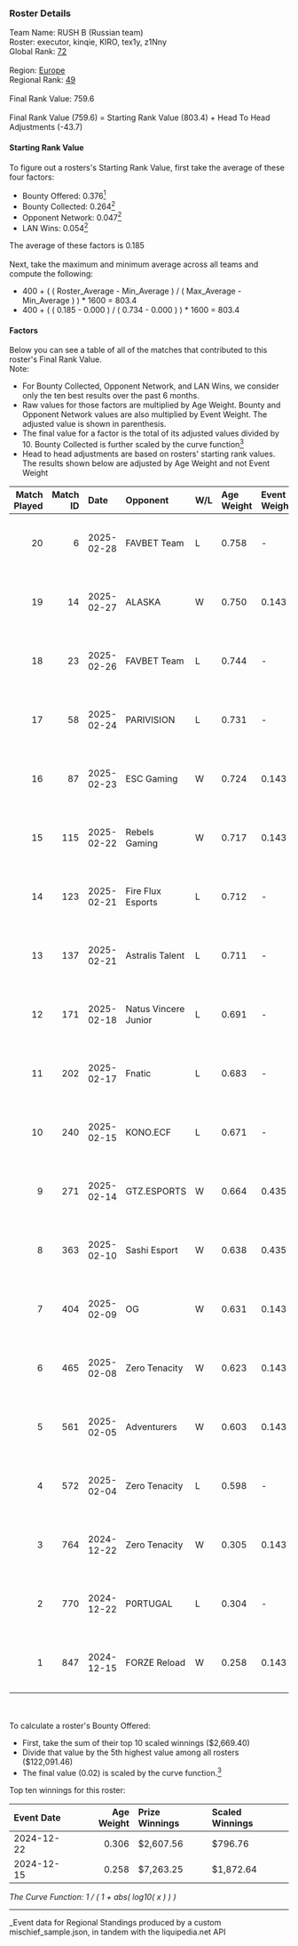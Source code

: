 ### Roster Details<br />
Team Name: RUSH B (Russian team)<br />
Roster: executor, kinqie, KIRO, tex1y, z1Nny<br />
Global Rank: [72](../../standings_global_2025_05_05.md)<br />
<br />
Region: [Europe]( ../../standings_europe_2025_05_05.md)<br />
Regional Rank: [49]( ../../standings_europe_2025_05_05.md)<br />
<br />
Final Rank Value:  759.6<br />
<br />
Final Rank Value (759.6) = Starting Rank Value (803.4) + Head To Head Adjustments (-43.7)<br />

#### Starting Rank Value<br />
To figure out a rosters's Starting Rank Value, first take the average of these four factors:<br />
- Bounty Offered: 0.376[<sup>1</sup>](#table2)
- Bounty Collected: 0.264[<sup>2</sup>](#table1)
- Opponent Network: 0.047[<sup>2</sup>](#table1)
- LAN Wins: 0.054[<sup>2</sup>](#table1)

The average of these factors is 0.185<br />
<br />
Next, take the maximum and minimum average across all teams and compute the following:<br />
- 400 + ( ( Roster_Average - Min_Average ) / ( Max_Average - Min_Average ) ) * 1600 = 803.4
- 400 + ( ( 0.185 - 0.000 ) / ( 0.734 - 0.000 ) ) * 1600 = 803.4


#### Factors<br />
Below you can see a table of all of the matches that contributed to this roster's Final Rank Value.<br />
Note:<br />

- For Bounty Collected, Opponent Network, and LAN Wins, we consider only the ten best results over the past 6 months.
- Raw values for those factors are multiplied by Age Weight. Bounty and Opponent Network values are also multiplied by Event Weight. The adjusted value is shown in parenthesis.
- The final value for a factor is the total of its adjusted values divided by 10. Bounty Collected is further scaled by the curve function[<sup>3</sup>](#curveFunction)
- Head to head adjustments are based on rosters' starting rank values. The results shown below are adjusted by Age Weight and not Event Weight
<span id="table1"></span><br />


| Match Played | Match ID | Date       | Opponent             | W/L | Age Weight | Event Weight | Bounty Collected | Opponent Network | LAN Wins  | H2H Adj. | Roster                               |
| -: | -: | :- | :- | :- | :- | :- | :- | :- | :- | -: | :- |
|           20 |        6 | 2025-02-28 | FAVBET Team          | L   | 0.758      | -            | -                | -                | -         |   -12.39 | executor, kinqie, KIRO, tex1y, z1Nny |
|           19 |       14 | 2025-02-27 | ALASKA               | W   | 0.750      | 0.143        | 0.035 (0.004)    | 0.568 (0.061)    | 0 (0.000) |    15.82 | executor, kinqie, KIRO, tex1y, z1Nny |
|           18 |       23 | 2025-02-26 | FAVBET Team          | L   | 0.744      | -            | -                | -                | -         |   -12.07 | executor, kinqie, KIRO, tex1y, z1Nny |
|           17 |       58 | 2025-02-24 | PARIVISION           | L   | 0.731      | -            | -                | -                | -         |   -13.72 | executor, kinqie, KIRO, tex1y, z1Nny |
|           16 |       87 | 2025-02-23 | ESC Gaming           | W   | 0.724      | 0.143        | 0.000 (0.000)    | 0.224 (0.023)    | 0 (0.000) |     4.80 | executor, kinqie, KIRO, tex1y, z1Nny |
|           15 |      115 | 2025-02-22 | Rebels Gaming        | W   | 0.717      | 0.143        | 0.000 (0.000)    | 0.225 (0.023)    | 0 (0.000) |     6.39 | executor, kinqie, KIRO, tex1y, z1Nny |
|           14 |      123 | 2025-02-21 | Fire Flux Esports    | L   | 0.712      | -            | -                | -                | -         |   -10.30 | executor, kinqie, KIRO, tex1y, z1Nny |
|           13 |      137 | 2025-02-21 | Astralis Talent      | L   | 0.711      | -            | -                | -                | -         |   -15.00 | executor, kinqie, KIRO, tex1y, z1Nny |
|           12 |      171 | 2025-02-18 | Natus Vincere Junior | L   | 0.691      | -            | -                | -                | -         |   -10.09 | executor, kinqie, KIRO, tex1y, z1Nny |
|           11 |      202 | 2025-02-17 | Fnatic               | L   | 0.683      | -            | -                | -                | -         |    -8.53 | executor, kinqie, KIRO, tex1y, z1Nny |
|           10 |      240 | 2025-02-15 | KONO.ECF             | L   | 0.671      | -            | -                | -                | -         |   -16.50 | executor, kinqie, KIRO, tex1y, z1Nny |
|            9 |      271 | 2025-02-14 | GTZ.ESPORTS          | W   | 0.664      | 0.435        | 0.034 (0.010)    | 0.278 (0.080)    | 0 (0.000) |    11.68 | executor, kinqie, KIRO, tex1y, z1Nny |
|            8 |      363 | 2025-02-10 | Sashi Esport         | W   | 0.638      | 0.435        | 0.003 (0.001)    | 0.498 (0.138)    | 0 (0.000) |    10.15 | executor, kinqie, KIRO, tex1y, z1Nny |
|            7 |      404 | 2025-02-09 | OG                   | W   | 0.631      | 0.143        | 0.000 (0.000)    | 1.000 (0.090)    | 0 (0.000) |     7.43 | executor, kinqie, KIRO, tex1y, z1Nny |
|            6 |      465 | 2025-02-08 | Zero Tenacity        | W   | 0.623      | 0.143        | 0.011 (0.001)    | 0.380 (0.034)    | 0 (0.000) |     7.25 | executor, kinqie, KIRO, tex1y, z1Nny |
|            5 |      561 | 2025-02-05 | Adventurers          | W   | 0.603      | 0.143        | 0.000 (0.000)    | 0.000 (0.000)    | 0 (0.000) |     1.82 | executor, kinqie, KIRO, tex1y, z1Nny |
|            4 |      572 | 2025-02-04 | Zero Tenacity        | L   | 0.598      | -            | -                | -                | -         |   -11.83 | executor, kinqie, KIRO, tex1y, z1Nny |
|            3 |      764 | 2024-12-22 | Zero Tenacity        | W   | 0.305      | 0.143        | 0.011 (0.000)    | 0.380 (0.017)    | 0 (0.000) |     3.86 | executor, kinqie, KIRO, tex1y, z1Nny |
|            2 |      770 | 2024-12-22 | P0RTUGAL             | L   | 0.304      | -            | -                | -                | -         |    -5.52 | executor, kinqie, KIRO, tex1y, z1Nny |
|            1 |      847 | 2024-12-15 | FORZE Reload         | W   | 0.258      | 0.143        | 0.015 (0.001)    | 0.070 (0.003)    | 1 (0.258) |     3.03 | executor, kinqie, KIRO, tex1y, z1Nny |

<br />
<span id="table2"></span><br />
To calculate a roster's Bounty Offered:<br />

- First, take the sum of their top 10 scaled winnings ($2,669.40)
- Divide that value by the 5th highest value among all rosters ($122,091.46)
- The final value (0.02) is scaled by the curve function.[<sup>3</sup>](#curveFunction)

Top ten winnings for this roster:<br />

| Event Date | Age Weight | Prize Winnings | Scaled Winnings |
| :- | -: | :- | :- |
| 2024-12-22 |      0.306 | $2,607.56      | $796.76         |
| 2024-12-15 |      0.258 | $7,263.25      | $1,872.64       |


<span id="curveFunction"></span>_The Curve Function: 1 / ( 1 + abs( log10( x ) ) )_<br />

---
_Event data for Regional Standings produced by a custom mischief_sample.json, in tandem with the liquipedia.net API<br />
